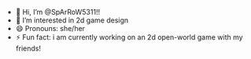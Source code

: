 - 👋 Hi, I’m @SpArRoW5311!!
- 👀 I’m interested in 2d game design
- 😄 Pronouns: she/her
- ⚡ Fun fact: i am currently working on an 2d open-world game with my friends!

<!---
SpArRoW5311/SpArRoW5311 is a ✨ special ✨ repository because its `README.md` (this file) appears on your GitHub profile.
You can click the Preview link to take a look at your changes.
--->
